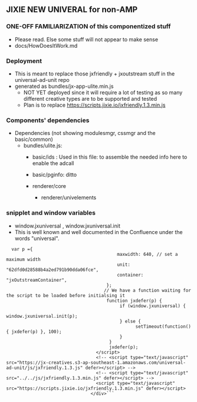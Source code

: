 ## JIXIE NEW UNIVERAL for non-AMP

### ONE-OFF FAMILIARIZATION of this componentized stuff
 - Please read. Else some stuff will not appear to make sense
 - docs/HowDoesItWork.md

### Deployment 
- This is meant to replace those jxfriendly + jxoutstream stuff in the universal-ad-unit repo
- generated as bundles/jx-app-ulite.min.js
    - NOT YET deployed since it will require a lot of testing as so many different creative types are to be supported and tested
    - Plan is to replace https://scripts.jixie.io/jxfriendly.1.3.min.js

### Components' dependencies
* Dependencies (not showing modulesmgr, cssmgr and the basic/common)
   - bundles/ulite.js: 
        - basic/ids : Used in this file: to assemble the needed info here to enable the adcall
        - basic/pginfo: ditto

        - renderer/core  
            - renderer/univelements 
        
### snipplet and window variables
 -  window.jxuniversal , window.jxuniversal.init
 - This is well known and well documented in the Confluence under the words "universal". 
```
  var p ={
							              maxwidth: 640, // set a maximum width
							              unit: "62dfd0d28588b4a2ed791b90dda06fce",
							              container: "jxOutstreamContainer", 
							          };
							         // We have a function waiting for the script to be loaded before initialsing it
							          function jxdefer(p) {
							               if (window.jxuniversal) {
							                     window.jxuniversal.init(p);
							               } else {
							                     setTimeout(function() { jxdefer(p) }, 100);
							               }
							           }
							           jxdefer(p);
							      </script>
          						  <!-- <script type="text/javascript" src="https://jx-creatives.s3-ap-southeast-1.amazonaws.com/universal-ad-unit/js/jxfriendly.1.3.js" defer></script> -->
          						  <!-- <script type="text/javascript" src="../../js/jxfriendly.1.3.min.js" defer></script> -->
          						  <script type="text/javascript" src="https://scripts.jixie.io/jxfriendly.1.3.min.js" defer></script>
						        </div>```
   

